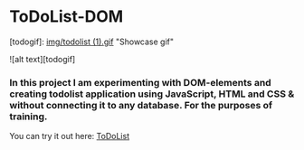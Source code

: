 # ToDoList-DOM

[todogif]: [img/todolist (1).gif](https://github.com/darrowv/ToDoList-DOM/blob/main/img/todolist%20(1).gif) "Showcase gif"

![alt text][todogif]

### In this project I am experimenting with DOM-elements and creating todolist application using JavaScript, HTML and CSS & without connecting it to any database. **For the purposes of training.**

You can try it out here: [ToDoList](https://darrowv.github.io/ToDoList-DOM/)
